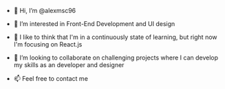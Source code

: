 - 👋 Hi, I’m @alexmsc96
- 👀 I’m interested in Front-End Development and UI design
- 🌱 I like to think that I'm in a continuously state of learning, but right now I'm focusing on React.js 

- 💞️ I’m looking to collaborate on challenging projects where I can develop my skills as an developer and designer
- 📫 Feel free to contact me

<!---
alexmsc96/alexmsc96 is a ✨ special ✨ repository because its `README.md` (this file) appears on your GitHub profile.
You can click the Preview link to take a look at your changes.
--->
